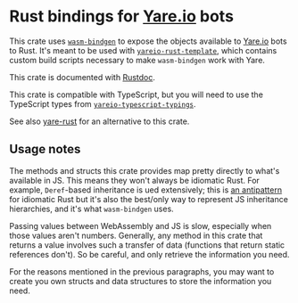 # Rust bindings for [Yare.io](https://yare.io/) bots

This crate uses [`wasm-bindgen`](https://github.com/rustwasm/wasm-bindgen) to expose the objects available to [Yare.io](https://yare.io/) bots to Rust.
It's meant to be used with [`yareio-rust-template`](https://github.com/Jules-Bertholet/yareio-rust-template),
which contains custom build scripts necessary to make `wasm-bindgen` work with Yare.

This crate is documented with [Rustdoc](https://jules-bertholet.github.io/yareio-rs/yareio_sys/).

This crate is compatible with TypeScript, but you will need to use the TypeScript types from [`yareio-typescript-typings`](https://github.com/Jules-Bertholet/yareio-typescript-typings).

See also [yare-rust](https://github.com/ViliamVadocz/yare-rust) for an alternative to this crate.

## Usage notes

The methods and structs this crate provides map pretty directly to what's available in JS.
This means they won't always be idiomatic Rust. For example, `Deref`-based inheritance is ued extensively;
this is [an antipattern](https://github.com/rust-unofficial/patterns/blob/master/anti_patterns/deref.md) for idiomatic Rust
but it's also the best/only way to represent JS inheritance hierarchies, and it's what `wasm-bindgen` uses.

Passing values between WebAssembly and JS is slow, especially when those values aren't numbers.
Generally, any method in this crate that returns a value involves such a transfer of data
(functions that return static references don't).
So be careful, and only retrieve the information you need.

For the reasons mentioned in the previous paragraphs, you may want to create you own structs and data structures to store the information you need.

<!---
## `RenderService` bindings

This crate optionally provides bindings for [`yare-code-sync`](https://github.com/arikwex/yare-code-sync)'s `RenderService`, under the `render_service` module. You will need to enable the crate's `RenderService` feature to use these bindings.
-->
